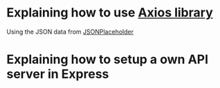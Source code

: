 # Explaining how to use [Axios library](https://github.com/axios/axios)
Using the JSON data from  [JSONPlaceholder](https://jsonplaceholder.typicode.com)

# Explaining how to setup a own API server in Express

